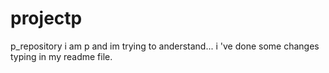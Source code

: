 # projectp
p_repository
i am p and im trying to anderstand...
i 've done some changes typing in my readme file.
